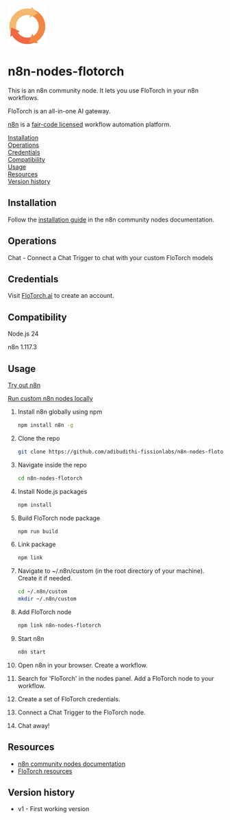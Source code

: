 ![FloTorch symbol](/icons/flotorch.svg)

# n8n-nodes-flotorch

This is an n8n community node. It lets you use FloTorch in your n8n workflows.

FloTorch is an all-in-one AI gateway.

[n8n](https://n8n.io/) is a [fair-code licensed](https://docs.n8n.io/reference/license/) workflow automation platform.

[Installation](#installation)  
[Operations](#operations)  
[Credentials](#credentials)  <!-- delete if no auth needed -->  
[Compatibility](#compatibility)  
[Usage](#usage)  <!-- delete if not using this section -->  
[Resources](#resources)  
[Version history](#version-history)  <!-- delete if not using this section -->  

## Installation

Follow the [installation guide](https://docs.n8n.io/integrations/community-nodes/installation/) in the n8n community nodes documentation.

## Operations

Chat - Connect a Chat Trigger to chat with your custom FloTorch models

## Credentials

Visit [FloTorch.ai](https://flotorch.ai) to create an account.

## Compatibility

Node.js 24

n8n 1.117.3

## Usage

[Try out n8n](https://docs.n8n.io/try-it-out/)

[Run custom n8n nodes locally](https://docs.n8n.io/integrations/creating-nodes/test/run-node-locally/)

1. Install n8n globally using npm

    ```bash
    npm install n8n -g
    ```

2. Clone the repo

    ```bash
    git clone https://github.com/adibudithi-fissionlabs/n8n-nodes-flotorch.git
    ```

3. Navigate inside the repo

    ```bash
    cd n8n-nodes-flotorch
    ```

4. Install Node.js packages

    ```bash
    npm install
    ```

5. Build FloTorch node package

    ```bash
    npm run build
    ```

6. Link package

    ```bash
    npm link
    ```

7. Navigate to ~/.n8n/custom (in the root directory of your machine). Create it if needed.

    ```bash
    cd ~/.n8n/custom
    mkdir ~/.n8n/custom
    ```

8. Add FloTorch node

    ```bash
    npm link n8n-nodes-flotorch
    ```

9. Start n8n

    ```bash
    n8n start
    ```

10. Open n8n in your browser. Create a workflow.

11. Search for 'FloTorch' in the nodes panel. Add a FloTorch node to your workflow.

12. Create a set of FloTorch credentials.

13. Connect a Chat Trigger to the FloTorch node.

14. Chat away!

## Resources

* [n8n community nodes documentation](https://docs.n8n.io/integrations/#community-nodes)
* [FloTorch resources](https://github.com/FloTorch/Resources)

## Version history

* v1 - First working version
